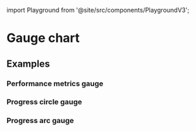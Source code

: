 import Playground from '@site/src/components/PlaygroundV3';

# Gauge chart

## Examples

### Performance metrics gauge

<Playground
height="25rem"
name="echarts-gauge"
noMargin
examplesByName>
</Playground>

### Progress circle gauge

<Playground
height="30rem"
name="echarts-progress-circle"
noMargin
examplesByName>
</Playground>

### Progress arc gauge

<Playground
height="30rem"
name="echarts-progress-arc"
noMargin
examplesByName>
</Playground>
